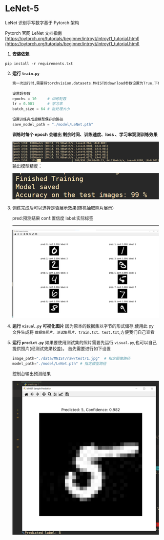 # LeNet-5

LeNet 识别手写数字基于 Pytorch 架构

Pytorch 官网 LeNet 文档指南 [https://pytorch.org/tutorials/beginner/introyt/introyt1_tutorial.html](https://pytorch.org/tutorials/beginner/introyt/introyt1_tutorial.html)

1. **安装依赖**

```
pip install -r requirements.txt
```

2. **运行 `train.py  `**

   ```python
   第一次运行时,需要将torchvision.datasets.MNIST的download参数设置为True,下载MNIST数据集。

   设置超参数
   epochs = 10     # 训练轮数
   lr = 0.001      # 学习率
   batch_size = 64 # 批处理大小

   设置训练完成后模型保存的路径
   save_model_path = "./model/LeNet.pth"
   ```
   **训练时每个 epoch 会输出 剩余时间、训练速度、loss 、学习率观测训练效果**

   ![1709472892810](image/README/1709472892810.png)
   输出模型精度：

   ![1709473397616](image/README/1709473397616.png)
3. 训练完成后可以选择是否展示效果(随机抽取照片展示)

   pred:预测结果
   conf:置信度
   label:实际标签

   ---

   ![1709473020722](image/README/1709473020722.png)
4. **运行 `visual.py` 可视化图片**
   因为原本的数据集以字节的形式储存,使用此 py 文件生成将 `数据集照片、测试集照片、train.txt、test.txt`,方便我们自己查看
5. **运行 `predict.py`**
   如果要使用测试集的照片需要先运行 `visual.py`,也可以自己提供照片(经测试效果较差)。
   首先需要进行如下设置

   ```python
   image_path="./data/MNIST/raw/test/1.jpg"  # 指定图像路径
   model_path="./model/LeNet.pth" # 指定模型路径
   ```
   控制台输出预测结果

   ![1709475356845](image/README/1709475356845.png)
